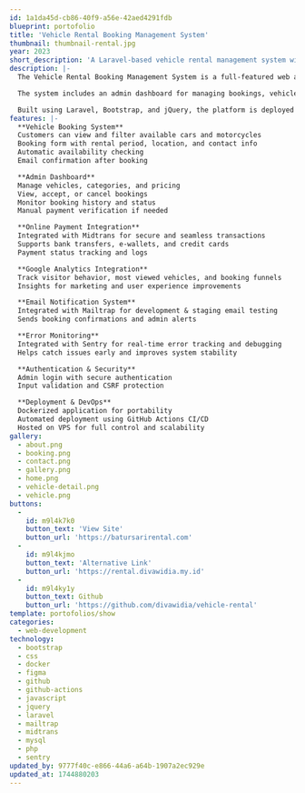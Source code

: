 ```yaml
---
id: 1a1da45d-cb86-40f9-a56e-42aed4291fdb
blueprint: portofolio
title: 'Vehicle Rental Booking Management System'
thumbnail: thumbnail-rental.jpg
year: 2023
short_description: 'A Laravel-based vehicle rental management system with booking, payment, and admin dashboard. Integrated with Google Analytics, Midtrans for online payments, Mailtrap for notification testing, and Sentry for error monitoring. Deployed via Docker and GitHub Actions CI/CD to VPS.'
description: |-
  The Vehicle Rental Booking Management System is a full-featured web application developed for Batur Sari Rental, designed to streamline the vehicle rental process and enhance customer experience. This system allows users to browse available vehicles (cars and motorcycles), make online bookings, and securely complete payments.

  The system includes an admin dashboard for managing bookings, vehicle listings, availability, and customer data. It is integrated with Google Analytics to track user interactions and conversions, Mailtrap for email notification, Sentry for real-time error monitoring, and Midtrans as the payment gateway for secure online transactions.

  Built using Laravel, Bootstrap, and jQuery, the platform is deployed on a VPS using Docker and GitHub Actions CI/CD, ensuring maintainability, scalability, and high performance.
features: |-
  **Vehicle Booking System**
  Customers can view and filter available cars and motorcycles
  Booking form with rental period, location, and contact info
  Automatic availability checking
  Email confirmation after booking

  **Admin Dashboard**
  Manage vehicles, categories, and pricing
  View, accept, or cancel bookings
  Monitor booking history and status
  Manual payment verification if needed

  **Online Payment Integration**
  Integrated with Midtrans for secure and seamless transactions
  Supports bank transfers, e-wallets, and credit cards
  Payment status tracking and logs

  **Google Analytics Integration**
  Track visitor behavior, most viewed vehicles, and booking funnels
  Insights for marketing and user experience improvements

  **Email Notification System**
  Integrated with Mailtrap for development & staging email testing
  Sends booking confirmations and admin alerts

  **Error Monitoring**
  Integrated with Sentry for real-time error tracking and debugging
  Helps catch issues early and improves system stability

  **Authentication & Security**
  Admin login with secure authentication
  Input validation and CSRF protection

  **Deployment & DevOps**
  Dockerized application for portability
  Automated deployment using GitHub Actions CI/CD
  Hosted on VPS for full control and scalability
gallery:
  - about.png
  - booking.png
  - contact.png
  - gallery.png
  - home.png
  - vehicle-detail.png
  - vehicle.png
buttons:
  -
    id: m9l4k7k0
    button_text: 'View Site'
    button_url: 'https://batursarirental.com'
  -
    id: m9l4kjmo
    button_text: 'Alternative Link'
    button_url: 'https://rental.divawidia.my.id'
  -
    id: m9l4ky1y
    button_text: Github
    button_url: 'https://github.com/divawidia/vehicle-rental'
template: portofolios/show
categories:
  - web-development
technology:
  - bootstrap
  - css
  - docker
  - figma
  - github
  - github-actions
  - javascript
  - jquery
  - laravel
  - mailtrap
  - midtrans
  - mysql
  - php
  - sentry
updated_by: 9777f40c-e866-44a6-a64b-1907a2ec929e
updated_at: 1744880203
---
```

